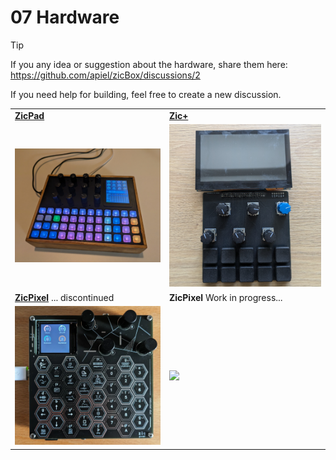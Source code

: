 # 07 Hardware

> [!TIP]
> If you any idea or suggestion about the hardware, share them here: https://github.com/apiel/zicBox/discussions/2
>
> If you need help for building, feel free to create a new discussion.

<table>
    <tr>
        <td><a href="https://github.com/apiel/zicBox/wiki/07-Hardware#zicpad"><b>ZicPad</b></a></td>
        <td><a href="https://github.com/apiel/zicBox/wiki/07-Hardware#zicplus"><b>Zic+</b></a></td>
    </tr>
    <tr>
        <td><a href="https://github.com/apiel/zicBox/wiki/07-Hardware#zicpad"><img src="https://raw.githubusercontent.com/apiel/zicBox/main/hardware/ZicPad/zicpad.png" /></a></td>
        <td><a href="https://github.com/apiel/zicBox/wiki/07-Hardware#zicplus"><img src="https://raw.githubusercontent.com/apiel/zicBox/main/hardware/ZicPlus/zic+.png" /></a></td>
    </tr>
    <tr>
        <td><a href="https://github.com/apiel/zicBox/wiki/07-Hardware#zic-pixel"><b>ZicPixel</b></a> ... discontinued</td>
        <td><b>ZicPixel</b></a> Work in progress...</td>
    </tr>
    <tr>
        <td><a href="https://github.com/apiel/zicBox/wiki/07-Hardware#zic-pixel"><img src="https://raw.githubusercontent.com/apiel/zicBox/main/hardware/ZicPixel/pixel.png" /></a></td>
        <td><img src="https://raw.githubusercontent.com/apiel/zicBox/main/hardware/ZicPixel/pixele.png" /></td>
    </tr>
</table>
